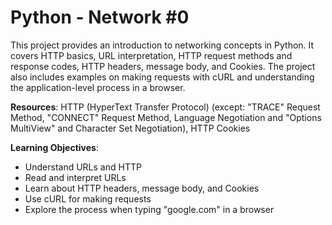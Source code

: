 # Python - Network #0

This project provides an introduction to networking concepts in Python. It covers HTTP basics, URL interpretation, HTTP request methods and response codes, HTTP headers, message body, and Cookies. The project also includes examples on making requests with cURL and understanding the application-level process in a browser.

**Resources**: HTTP (HyperText Transfer Protocol) (except: "TRACE" Request Method, "CONNECT" Request Method, Language Negotiation and "Options MultiView" and Character Set Negotiation), HTTP Cookies

**Learning Objectives**:
- Understand URLs and HTTP
- Read and interpret URLs
- Learn about HTTP headers, message body, and Cookies
- Use cURL for making requests
- Explore the process when typing "google.com" in a browser

